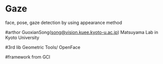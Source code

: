 # Gaze
face, pose, gaze detection by using appearance method

#arthor
GuoxianSong(song@vision.kuee.kyoto-u.ac.jp)
Matsuyama Lab in Kyoto University

#3rd lib
Geometric Tools/
OpenFace

#framework from
GCl 

